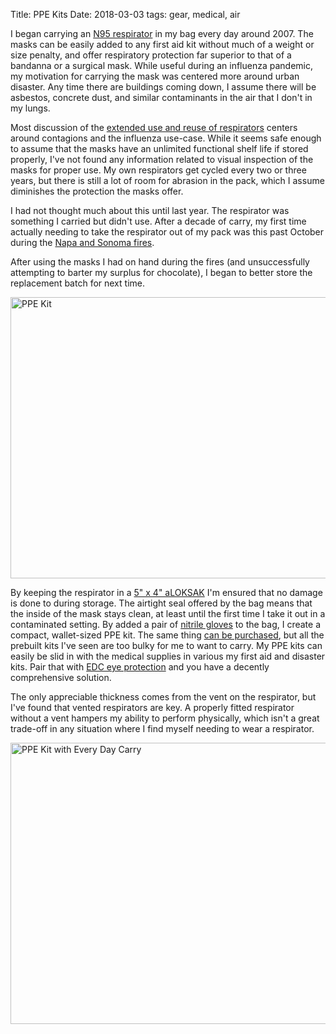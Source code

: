 Title: PPE Kits
Date: 2018-03-03
tags: gear, medical, air

I began carrying an [N95 respirator](https://www.cdc.gov/niosh/npptl/topics/respirators/disp_part/respsource3healthcare.html) in my bag every day around 2007. The masks can be easily added to any first aid kit without much of a weight or size penalty, and offer respiratory protection far superior to that of a bandanna or a surgical mask. While useful during an influenza pandemic, my motivation for carrying the mask was centered more around urban disaster. Any time there are buildings coming down, I assume there will be asbestos, concrete dust, and similar contaminants in the air that I don't in my lungs.

Most discussion of the [extended use and reuse of respirators](https://www.cdc.gov/niosh/topics/hcwcontrols/recommendedguidanceextuse.html) centers around contagions and the influenza use-case. While it seems safe enough to assume that the masks have an unlimited functional shelf life if stored properly, I've not found any information related to visual inspection of the masks for proper use. My own respirators get cycled every two or three years, but there is still a lot of room for abrasion in the pack, which I assume diminishes the protection the masks offer.

I had not thought much about this until last year. The respirator was something I carried but didn't use. After a decade of carry, my first time actually needing to take the respirator out of my pack was this past October during the [Napa and Sonoma fires](https://en.wikipedia.org/wiki/October_2017_Northern_California_wildfires#Air_pollution).

After using the masks I had on hand during the fires (and unsuccessfully attempting to barter my surplus for chocolate), I began to better store the replacement batch for next time.

<a href="https://www.flickr.com/photos/pigmonkey/39890533364/in/dateposted/" title="PPE Kit"><img src="https://farm5.staticflickr.com/4623/39890533364_5df63b02d5_c.jpg" width="800" height="450" alt="PPE Kit"></a>

By keeping the respirator in a [5" x 4" aLOKSAK](https://www.amazon.com/LOKSAK-aLOKSAK-5x4-Pack-Aloksak/dp/B00UTK5OBG) I'm ensured that no damage is done to during storage. The airtight seal offered by the bag means that the inside of the mask stays clean, at least until the first time I take it out in a contaminated setting. By added a pair of [nitrile gloves](https://www.narescue.com/bear-claw-gloves) to the bag, I create a compact, wallet-sized PPE kit. The same thing [can be purchased](https://www.narescue.com/nar-ppe-kit), but all the prebuilt kits I've seen are too bulky for me to want to carry. My PPE kits can easily be slid in with the medical supplies in various my first aid and disaster kits. Pair that with [EDC eye protection](/2016/08/rudy/) and you have a decently comprehensive solution.

The only appreciable thickness comes from the vent on the respirator, but I've found that vented respirators are key. A properly fitted respirator without a vent hampers my ability to perform physically, which isn't a great trade-off in any situation where I find myself needing to wear a respirator.

<a href="https://www.flickr.com/photos/pigmonkey/39706591605/in/dateposted/" title="PPE Kit with Every Day Carry"><img src="https://farm5.staticflickr.com/4776/39706591605_397a880086_c.jpg" width="800" height="450" alt="PPE Kit with Every Day Carry"></a>
